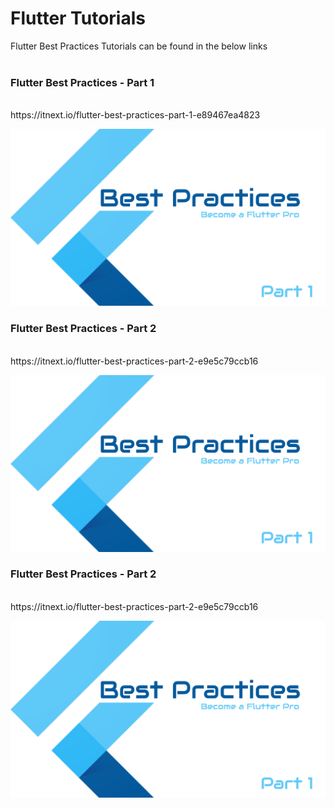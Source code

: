 <h1>Flutter Tutorials</h1>

Flutter Best Practices Tutorials can be found in the below links
<br /><br />
<h3>Flutter Best Practices - Part 1 </h3>
<br />
https://itnext.io/flutter-best-practices-part-1-e89467ea4823
<br />

[![alt text][1]][2]

[1]: https://github.com/MrVipinVijayan/flutter_tutorials/blob/flutter_best_practices/flutter_tutorials/thumbnails/bp1.png?raw=true
[2]: https://itnext.io/flutter-best-practices-part-1-e89467ea4823

<h3>Flutter Best Practices - Part 2</h3>
<br />
https://itnext.io/flutter-best-practices-part-2-e9e5c79ccb16
<br />

[![alt text][1]][2]

[1]: [[https://github.com/MrVipinVijayan/flutter_tutorials/blob/flutter_best_practices/flutter_tutorials/thumbnails/bp2.png?raw=true]
[2]: https://itnext.io/flutter-best-practices-part-2-e9e5c79ccb16

<h3>Flutter Best Practices - Part 2</h3>
<br />
https://itnext.io/flutter-best-practices-part-2-e9e5c79ccb16
<br />

[![alt text][1]][2]

[1]: https://github.com/MrVipinVijayan/flutter_tutorials/blob/flutter_best_practices/flutter_tutorials/thumbnails/bp2.png?raw=true
[2]: https://itnext.io/flutter-best-practices-part-2-e9e5c79ccb16

